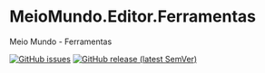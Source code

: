 # MeioMundo.Editor.Ferramentas
 Meio Mundo - Ferramentas


[![GitHub issues](https://img.shields.io/github/issues/WinterStudios/MeioMundo.Editor.Ferramentas)](https://github.com/WinterStudios/MeioMundo.Editor.Ferramentas/issues)
[![GitHub release (latest SemVer)](https://img.shields.io/github/v/release/WinterStudios/MeioMundo.Editor.Ferramentas?include_prereleases)](https://github.com/WinterStudios/MeioMundo.Editor.Ferramentas/releases/latest)

